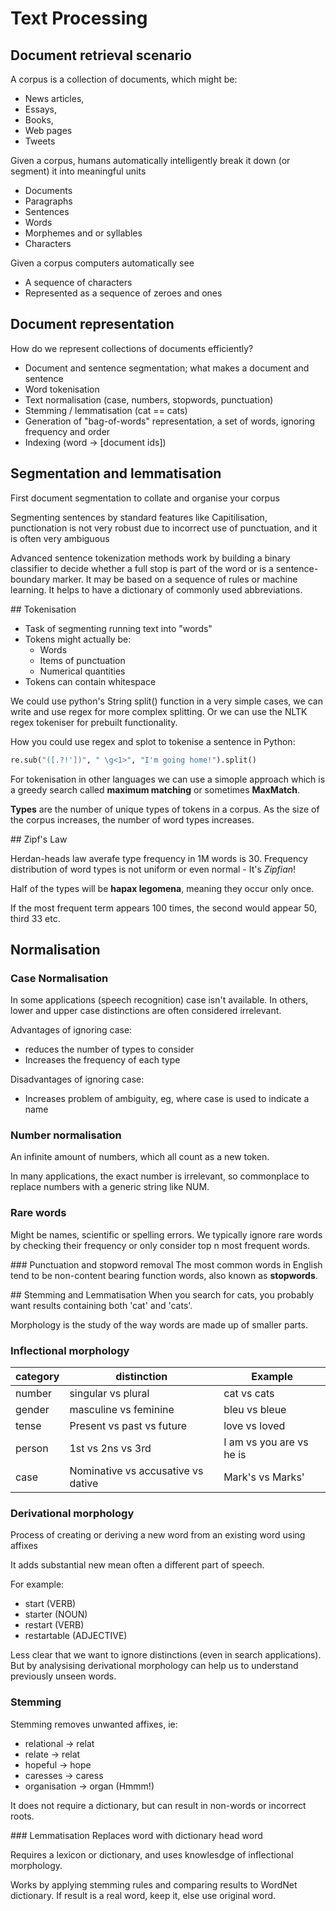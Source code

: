 # Text Processing
## Document retrieval scenario
A corpus is a collection of documents, which might be: 
- News articles,
- Essays,
- Books,
- Web pages
- Tweets

Given a corpus, humans automatically intelligently break it down (or segment) it into meaningful units

- Documents
- Paragraphs
- Sentences
- Words
- Morphemes and or syllables
- Characters

Given a corpus computers automatically see
- A sequence of characters
- Represented as a sequence of zeroes and ones

## Document representation
How do we represent collections of documents efficiently?

- Document and sentence segmentation; what makes a document and sentence
- Word tokenisation
- Text normalisation (case, numbers, stopwords, punctuation)
- Stemming / lemmatisation (cat == cats)
- Generation of "bag-of-words" representation, a set of words, ignoring frequency and order
- Indexing (word -> [document ids])

## Segmentation and lemmatisation
First document segmentation to collate and organise your corpus

Segmenting sentences by standard features like Capitilisation, punctionation is not very robust due to incorrect use of punctuation, and it is often very ambiguous

Advanced sentence tokenization methods work by building a binary classifier to decide whether a full stop is part of the word or is a sentence-boundary marker.
It may be based on a sequence of rules or machine learning. It helps to have a dictionary of commonly used abbreviations.

## Tokenisation
- Task of segmenting running text into "words"
- Tokens might actually be: 
    - Words
    - Items of punctuation
    - Numerical quantities
- Tokens can contain whitespace

We could use python's String split() function in a very simple cases, we can write and use regex for more complex splitting. Or we can use the NLTK regex tokeniser for prebuilt functionality.

How you could use regex and splot to tokenise a sentence in Python:
```python
re.sub("([.?!'])", " \g<1>", "I'm going home!").split()
```

For tokenisation in other languages we can use a simople approach which is a greedy search called **maximum matching** or sometimes **MaxMatch**.

**Types** are the number of unique types of tokens in a corpus.
As the size of the corpus increases, the number of word types increases.

## Zipf's Law

Herdan-heads law averafe type frequency in 1M words is 30.
Frequency distribution of word types is not uniform or even normal - It's _Zipfian_!

Half of the types will be **hapax legomena**, meaning they occur only once.

If the most frequent term appears 100 times, the second would appear 50, third 33 etc.

## Normalisation
### Case Normalisation 
In some applications (speech recognition) case isn't available.
In others, lower and upper case distinctions are often considered irrelevant.

Advantages of ignoring case:
- reduces the number of types to consider
- Increases the frequency of each type

Disadvantages of ignoring case:
- Increases problem of ambiguity, eg, where case is used to indicate a name

### Number normalisation
An infinite amount of numbers, which all count as a new token.

In many applications, the exact number is irrelevant, so commonplace to replace numbers with a generic string like NUM.

 
### Rare words
 Might be names, scientific or spelling errors. We typically ignore rare words by checking their frequency or only consider top n most frequent words.

### Punctuation and stopword removal
The most common words in English tend to be non-content bearing function words, also known as **stopwords**.

## Stemming and Lemmatisation
When you search for cats, you probably want results containing both 'cat' and 'cats'.

Morphology is the study of the way words are made up of smaller parts.

### Inflectional morphology
| category | distinction | Example |
| ------- | --------| -----|
| number | singular vs plural | cat vs cats |
| gender | masculine vs feminine | bleu vs bleue |
| tense | Present vs past vs future | love vs loved | 
| person | 1st vs 2ns vs 3rd | I am vs you are vs he is |
| case | Nominative vs accusative vs dative | Mark's vs Marks'|

### Derivational morphology
Process of creating or deriving a new word from an existing word using affixes

It adds substantial new mean often a different part of speech.

For example: 
- start (VERB)
- starter (NOUN)
- restart (VERB)
- restartable (ADJECTIVE)

Less clear that we want to ignore distinctions (even in search applications). But by analysising derivational morphology can help us to understand
previously unseen words.


### Stemming

Stemming removes unwanted affixes, ie:
 - relational -> relat
 - relate -> relat
 - hopeful -> hope
 - caresses -> caress
 - organisation -> organ (Hmmm!)
 
 It does not require a dictionary, but can result in non-words or incorrect roots.

### Lemmatisation
Replaces word with dictionary head word

Requires a lexicon or dictionary, and uses knowlesdge of inflectional morphology.

Works by applying stemming rules and comparing results to WordNet dictionary. 
If result is a real word, keep it, else use original word.